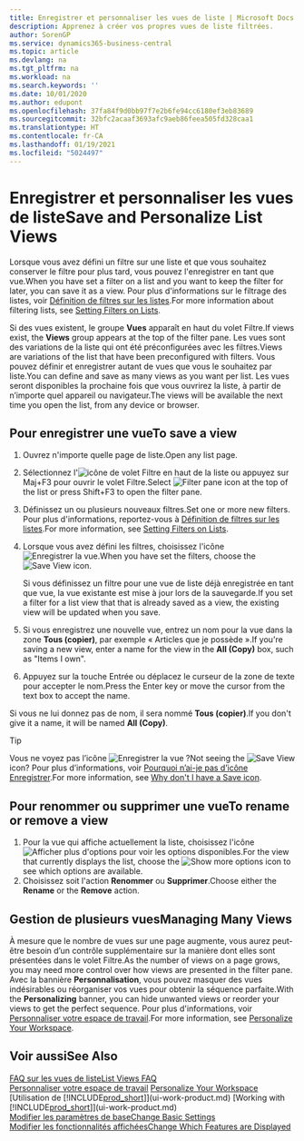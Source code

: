 ```yaml
---
title: Enregistrer et personnaliser les vues de liste | Microsoft Docs
description: Apprenez à créer vos propres vues de liste filtrées.
author: SorenGP
ms.service: dynamics365-business-central
ms.topic: article
ms.devlang: na
ms.tgt_pltfrm: na
ms.workload: na
ms.search.keywords: ''
ms.date: 10/01/2020
ms.author: edupont
ms.openlocfilehash: 37fa84f9d0bb97f7e2b6fe94cc6180ef3eb83689
ms.sourcegitcommit: 32bfc2acaaf3693afc9aeb86feea505fd328caa1
ms.translationtype: HT
ms.contentlocale: fr-CA
ms.lasthandoff: 01/19/2021
ms.locfileid: "5024497"
---
```

# <a name="save-and-personalize-list-views"></a><span data-ttu-id="03713-103">Enregistrer et personnaliser les vues de liste</span><span class="sxs-lookup"><span data-stu-id="03713-103">Save and Personalize List Views</span></span>
<span data-ttu-id="03713-104">Lorsque vous avez défini un filtre sur une liste et que vous souhaitez conserver le filtre pour plus tard, vous pouvez l'enregistrer en tant que vue.</span><span class="sxs-lookup"><span data-stu-id="03713-104">When you have set a filter on a list and you want to keep the filter for later, you can save it as a view.</span></span> <span data-ttu-id="03713-105">Pour plus d'informations sur le filtrage des listes, voir [Définition de filtres sur les listes](ui-enter-criteria-filters.md#setting-filters-on-lists).</span><span class="sxs-lookup"><span data-stu-id="03713-105">For more information about filtering lists, see [Setting Filters on Lists](ui-enter-criteria-filters.md#setting-filters-on-lists).</span></span>

<span data-ttu-id="03713-106">Si des vues existent, le groupe **Vues** apparaît en haut du volet Filtre.</span><span class="sxs-lookup"><span data-stu-id="03713-106">If views exist, the **Views** group appears at the top of the filter pane.</span></span> <span data-ttu-id="03713-107">Les vues sont des variations de la liste qui ont été préconfigurées avec les filtres.</span><span class="sxs-lookup"><span data-stu-id="03713-107">Views are variations of the list that have been preconfigured with filters.</span></span> <span data-ttu-id="03713-108">Vous pouvez définir et enregistrer autant de vues que vous le souhaitez par liste.</span><span class="sxs-lookup"><span data-stu-id="03713-108">You can define and save as many views as you want per list.</span></span> <span data-ttu-id="03713-109">Les vues seront disponibles la prochaine fois que vous ouvrirez la liste, à partir de n’importe quel appareil ou navigateur.</span><span class="sxs-lookup"><span data-stu-id="03713-109">The views will be available the next time you open the list, from any device or browser.</span></span>

## <a name="to-save-a-view"></a><span data-ttu-id="03713-110">Pour enregistrer une vue</span><span class="sxs-lookup"><span data-stu-id="03713-110">To save a view</span></span>
1. <span data-ttu-id="03713-111">Ouvrez n'importe quelle page de liste.</span><span class="sxs-lookup"><span data-stu-id="03713-111">Open any list page.</span></span>
2. <span data-ttu-id="03713-112">Sélectionnez l'![icône de volet Filtre](media/open-filter-pane-icon.png "Icône de volet Filtre") en haut de la liste ou appuyez sur Maj+F3 pour ouvrir le volet Filtre.</span><span class="sxs-lookup"><span data-stu-id="03713-112">Select ![Filter pane icon](media/open-filter-pane-icon.png "Filter pane icon") at the top of the list or press Shift+F3 to open the filter pane.</span></span>
3. <span data-ttu-id="03713-113">Définissez un ou plusieurs nouveaux filtres.</span><span class="sxs-lookup"><span data-stu-id="03713-113">Set one or more new filters.</span></span> <span data-ttu-id="03713-114">Pour plus d'informations, reportez-vous à [Définition de filtres sur les listes](ui-enter-criteria-filters.md#setting-filters-on-lists).</span><span class="sxs-lookup"><span data-stu-id="03713-114">For more information, see [Setting Filters on Lists](ui-enter-criteria-filters.md#setting-filters-on-lists).</span></span>
4. <span data-ttu-id="03713-115">Lorsque vous avez défini les filtres, choisissez l'icône ![Enregistrer la vue](media/save_view_icon.png "Enregistrer la vue").</span><span class="sxs-lookup"><span data-stu-id="03713-115">When you have set the filters, choose the ![Save View](media/save_view_icon.png "Save View") icon.</span></span>

    <span data-ttu-id="03713-116">Si vous définissez un filtre pour une vue de liste déjà enregistrée en tant que vue, la vue existante est mise à jour lors de la sauvegarde.</span><span class="sxs-lookup"><span data-stu-id="03713-116">If you set a filter for a list view that that is already saved as a view, the existing view will be updated when you save.</span></span>
5. <span data-ttu-id="03713-117">Si vous enregistrez une nouvelle vue, entrez un nom pour la vue dans la zone **Tous (copier)**, par exemple « Articles que je possède ».</span><span class="sxs-lookup"><span data-stu-id="03713-117">If you're saving a new view, enter a name for the view in the **All (Copy)** box, such as "Items I own".</span></span>
6. <span data-ttu-id="03713-118">Appuyez sur la touche Entrée ou déplacez le curseur de la zone de texte pour accepter le nom.</span><span class="sxs-lookup"><span data-stu-id="03713-118">Press the Enter key or move the cursor from the text box to accept the name.</span></span>

<span data-ttu-id="03713-119">Si vous ne lui donnez pas de nom, il sera nommé **Tous (copier)**.</span><span class="sxs-lookup"><span data-stu-id="03713-119">If you don't give it a name, it will be named **All (Copy)**.</span></span>

> [!TIP]
> <span data-ttu-id="03713-120">Vous ne voyez pas l’icône ![Enregistrer la vue](media/save_view_icon.png "Enregistrer la vue") ?</span><span class="sxs-lookup"><span data-stu-id="03713-120">Not seeing the ![Save View](media/save_view_icon.png "Save View") icon?</span></span> <span data-ttu-id="03713-121">Pour plus d’informations, voir [Pourquoi n’ai-je pas d’icône Enregistrer](ui-views-faq.md#save).</span><span class="sxs-lookup"><span data-stu-id="03713-121">For more information, see [Why don't I have a Save icon](ui-views-faq.md#save).</span></span>

## <a name="to-rename-or-remove-a-view"></a><span data-ttu-id="03713-122">Pour renommer ou supprimer une vue</span><span class="sxs-lookup"><span data-stu-id="03713-122">To rename or remove a view</span></span>
1. <span data-ttu-id="03713-123">Pour la vue qui affiche actuellement la liste, choisissez l'icône ![Afficher plus d'options](media/show-more-options-icon.png "Afficher plus d'options") pour voir les options disponibles.</span><span class="sxs-lookup"><span data-stu-id="03713-123">For the view that currently displays the list, choose the ![Show more options](media/show-more-options-icon.png "Show more options") icon to see which options are available.</span></span>
2. <span data-ttu-id="03713-124">Choisissez soit l'action **Renommer** ou **Supprimer**.</span><span class="sxs-lookup"><span data-stu-id="03713-124">Choose either the **Rename** or the **Remove** action.</span></span>

## <a name="managing-many-views"></a><span data-ttu-id="03713-125">Gestion de plusieurs vues</span><span class="sxs-lookup"><span data-stu-id="03713-125">Managing Many Views</span></span>
<span data-ttu-id="03713-126">À mesure que le nombre de vues sur une page augmente, vous aurez peut-être besoin d’un contrôle supplémentaire sur la manière dont elles sont présentées dans le volet Filtre.</span><span class="sxs-lookup"><span data-stu-id="03713-126">As the number of views on a page grows, you may need more control over how views are presented in the filter pane.</span></span> <span data-ttu-id="03713-127">Avec la bannière **Personnalisation**, vous pouvez masquer des vues indésirables ou réorganiser vos vues pour obtenir la séquence parfaite.</span><span class="sxs-lookup"><span data-stu-id="03713-127">With the **Personalizing** banner, you can hide unwanted views or reorder your views to get the perfect sequence.</span></span> <span data-ttu-id="03713-128">Pour plus d'informations, voir [Personnaliser votre espace de travail](ui-personalization-user.md).</span><span class="sxs-lookup"><span data-stu-id="03713-128">For more information, see [Personalize Your Workspace](ui-personalization-user.md).</span></span>

## <a name="see-also"></a><span data-ttu-id="03713-129">Voir aussi</span><span class="sxs-lookup"><span data-stu-id="03713-129">See Also</span></span>
[<span data-ttu-id="03713-130">FAQ sur les vues de liste</span><span class="sxs-lookup"><span data-stu-id="03713-130">List Views FAQ</span></span>](ui-views-faq.md)  
<span data-ttu-id="03713-131">[Personnaliser votre espace de travail](ui-personalization-user.md)  </span><span class="sxs-lookup"><span data-stu-id="03713-131">[Personalize Your Workspace](ui-personalization-user.md)  </span></span>  
<span data-ttu-id="03713-132">[Utilisation de [!INCLUDE[prod_short](includes/prod_short.md)]](ui-work-product.md)  </span><span class="sxs-lookup"><span data-stu-id="03713-132">[Working with [!INCLUDE[prod_short](includes/prod_short.md)]](ui-work-product.md)  </span></span>  
[<span data-ttu-id="03713-133">Modifier les paramètres de base</span><span class="sxs-lookup"><span data-stu-id="03713-133">Change Basic Settings</span></span>](ui-change-basic-settings.md)  
[<span data-ttu-id="03713-134">Modifier les fonctionnalités affichées</span><span class="sxs-lookup"><span data-stu-id="03713-134">Change Which Features are Displayed</span></span>](ui-experiences.md)  
